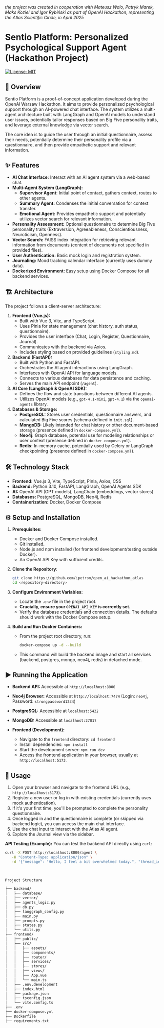 _the project was created in cooperation with Mateusz Walo, Patryk Marek, Maks Koziel and Igor Rybiński as part of OpenAI Hackathon, representing the Atlas Scientific Circle, in April 2025_


# Sentio Platform: Personalized Psychological Support Agent (Hackathon Project)

[![License: MIT](https://img.shields.io/badge/License-MIT-yellow.svg)](https://opensource.org/licenses/MIT) 

## 🚀 Overview

Sentio Platform is a proof-of-concept application developed during the OpenAI Warsaw Hackathon. It aims to provide personalized psychological support through an AI-powered chat interface. The system utilizes a multi-agent architecture built with LangGraph and OpenAI models to understand user issues, potentially tailor responses based on Big Five personality traits, and leverage external knowledge via vector search.

The core idea is to guide the user through an initial 
questionnaire, assess their needs, potentially determine their personality profile via a questionnaire, and then provide empathetic support and relevant information.

## ✨ Features

*   **AI Chat Interface:** Interact with an AI agent system via a web-based chat.
*   **Multi-Agent System (LangGraph):**
    *   **Supervisor Agent:** Initial point of contact, gathers context, routes to other agents.
    *   **Summary Agent:** Condenses the initial conversation for context transfer.
    *   **Emotional Agent:** Provides empathetic support and potentially utilizes vector search for relevant information.
*   **Personality Assessment:** Optional questionnaire to determine Big Five personality traits (Extraversion, Agreeableness, Conscientiousness, Neuroticism, Openness).
*   **Vector Search:** FAISS index integration for retrieving relevant information from documents (content of documents not specified in provided files).
*   **User Authentication:** Basic mock login and registration system.
*   **Journaling:** Mood tracking calendar interface (currently uses dummy data).
*   **Dockerized Environment:** Easy setup using Docker Compose for all backend services.

## 🏗️ Architecture

The project follows a client-server architecture:

1.  **Frontend (Vue.js):**
    *   Built with Vue 3, Vite, and TypeScript.
    *   Uses Pinia for state management (chat history, auth status, questionnaire).
    *   Provides the user interface (Chat, Login, Register, Questionnaire, Journal).
    *   Communicates with the backend via Axios.
    *   Includes styling based on provided guidelines (`styling.md`).
2.  **Backend (FastAPI):**
    *   Built with Python and FastAPI.
    *   Orchestrates the AI agent interactions using LangGraph.
    *   Interfaces with OpenAI API for language models.
    *   Connects to various databases for data persistence and caching.
    *   Serves the main API endpoint (`/agent`).
3.  **AI Core (LangGraph & OpenAI SDK):**
    *   Defines the flow and state transitions between different AI agents.
    *   Utilizes OpenAI models (e.g., `gpt-4.1-mini`, `gpt-4.1`) via the `openai-agents` library.
4.  **Databases & Storage:**
    *   **PostgreSQL:** Stores user credentials, questionnaire answers, and calculated Big Five scores (schema defined in `init.sql`).
    *   **MongoDB:** Likely intended for chat history or other document-based storage (presence defined in `docker-compose.yml`).
    *   **Neo4j:** Graph database, potential use for modeling relationships or user context (presence defined in `docker-compose.yml`).
    *   **Redis:** In-memory cache, potentially used by Celery or LangGraph checkpointing (presence defined in `docker-compose.yml`).

## 🛠️ Technology Stack

*   **Frontend:** Vue.js 3, Vite, TypeScript, Pinia, Axios, CSS
*   **Backend:** Python 3.10, FastAPI, LangGraph, OpenAI Agents SDK
*   **AI:** OpenAI API (GPT models), LangChain (embeddings, vector stores)
*   **Databases:** PostgreSQL, MongoDB, Neo4j, Redis
*   **Containerization:** Docker, Docker Compose


## ⚙️ Setup and Installation

1.  **Prerequisites:**
    *   Docker and Docker Compose installed.
    *   Git installed.
    *   Node.js and npm installed (for frontend development/testing outside Docker).
    *   An OpenAI API Key with sufficient credits.

2.  **Clone the Repository:**
    ```bash
    git clone https://github.com/ipetrom/open_ai_hackathon_atlas
    cd <repository-directory>
    ```

3.  **Configure Environment Variables:**
    *   Locate the `.env` file in the project root.
    *   **Crucially, ensure your `OPENAI_API_KEY` is correctly set.**
    *   Verify the database credentials and connection details. The defaults should work with the Docker Compose setup.

4.  **Build and Run Docker Containers:**
    *   From the project root directory, run:
        ```bash
        docker-compose up -d --build
        ```
    *   This command will build the backend image and start all services (backend, postgres, mongo, neo4j, redis) in detached mode.


## ▶️ Running the Application

*   **Backend API:** Accessible at `http://localhost:8000`
*   **Neo4j Browser:** Accessible at `http://localhost:7474` (Login: `neo4j`, Password: `strongpassword1234`)
*   **PostgreSQL:** Accessible at `localhost:5432`
*   **MongoDB:** Accessible at `localhost:27017`

*   **Frontend (Development):**
    *   Navigate to the `frontend` directory: `cd frontend`
    *   Install dependencies: `npm install`
    *   Start the development server: `npm run dev`
    *   Access the frontend application in your browser, usually at `http://localhost:5173`.

## 🚀 Usage

1.  Open your browser and navigate to the frontend URL (e.g., `http://localhost:5173`).
2.  Register a new user or log in with existing credentials (currently uses mock authentication).
3.  If it's your first time, you'll be prompted to complete the personality questionnaire.
4.  Once logged in and the questionnaire is complete (or skipped via backend logic), you can access the main chat interface.
5.  Use the chat input to interact with the Atlas AI agent.
6.  Explore the Journal view via the sidebar.

**API Testing (Example):**
You can test the backend API directly using `curl`:
```bash
curl -X POST http://localhost:8000/agent \
   -H "Content-Type: application/json" \
   -d '{"message": "Hello, I feel a bit overwhelmed today.", "thread_id": ""}'
   
   
   
Project Structure 

├── backend/              
│   ├── database/         
│   ├── vector/           
│   ├── agents_logic.py   
│   ├── db.py             
│   ├── langgraph_config.py 
│   ├── main.py           
│   ├── prompts.py        
│   ├── states.py         
│   └── utils.py          
├── frontend/            
│   ├── public/       
│   ├── src/             
│   │   ├── assets/      
│   │   ├── components/   
│   │   ├── router/      
│   │   ├── services/    
│   │   ├── stores/       
│   │   ├── views/        
│   │   ├── App.vue       
│   │   └── main.ts      
│   ├── .env.development  
│   ├── index.html       
│   ├── package.json     
│   ├── tsconfig.json     
│   └── vite.config.ts   
├── .env                 
├── docker-compose.yml    
├── Dockerfile           
├── requirements.txt     
